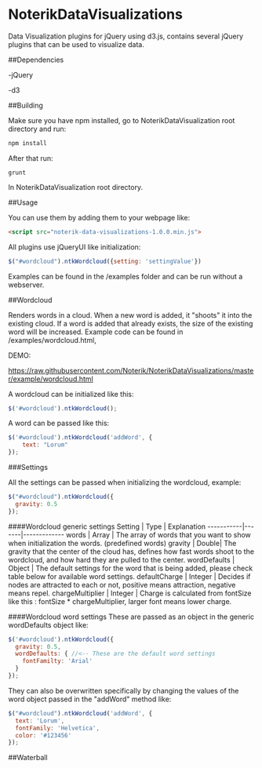 # NoterikDataVisualizations
Data Visualization plugins for jQuery using d3.js, contains several jQuery plugins that can be used to visualize data.

##Dependencies

-jQuery

-d3

##Building

Make sure you have npm installed, go to NoterikDataVisualization root directory and run:

```javascript
npm install
```

After that run:

```
grunt
```

In NoterikDataVisualization root directory.

##Usage

You can use them by adding them to your webpage like:

```html
<script src="noterik-data-visualizations-1.0.0.min.js">
```

All plugins use jQueryUI like initialization:

```javascript
$("#wordcloud").ntkWordcloud({setting: 'settingValue'})
```

Examples can be found in the /examples folder and can be run without a webserver.

##Wordcloud

Renders words in a cloud. When a new word is added, it "shoots" it into the existing cloud. If a word is added that
already exists, the size of the existing word will be increased. Example code can be found in /examples/wordcloud.html,

DEMO:

https://raw.githubusercontent.com/Noterik/NoterikDataVisualizations/master/example/wordcloud.html

A wordcloud can be initialized like this:

```javascript
$('#wordcloud').ntkWordcloud();
```

A word can be passed like this:

```javascript
$('#wordcloud').ntkWordcloud('addWord', {
    text: "Lorum"
});
```

###Settings

All the settings can be passed when initializing the wordcloud, example:

```javascript
$("#wordcloud").ntkWordcloud({
  gravity: 0.5
});
```

####Wordcloud generic settings
Setting    |  Type | Explanation
-----------|-------|-------------
words      | Array | The array of words that you want to show when initialization the words. (predefined words)
gravity    | Double| The gravity that the center of the cloud has, defines how fast words shoot to the wordcloud, and how hard they are pulled to the center.
wordDefaults | Object | The default settings for the word that is being added, please check table below for available word settings.
defaultCharge | Integer | Decides if nodes are attracted to each or not, positive means attraction, negative means repel.
chargeMultiplier | Integer | Charge is calculated from fontSize like this : fontSize * chargeMultiplier, larger font means lower charge.

####Wordcloud word settings
These are passed as an object in the generic wordDefaults object like:

```javascript
$('#wordcloud').ntkWordcloud({
  gravity: 0.5,
  wordDefaults: { //<-- These are the default word settings
    fontFamilty: 'Arial'
  }
});
```
They can also be overwritten specifically by changing the values of the word object passed in the "addWord" method like:

```javascript
$("#wordcloud").ntkWordcloud('addWord', {
  text: 'Lorum',
  fontFamily: 'Helvetica',
  color: '#123456'
});
```

##Waterball

